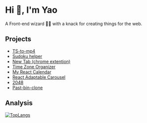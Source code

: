 # Hi 👋, I'm Yao

A Front-end wizard 🧙‍♂️ with a knack for creating things for the web. 

## Projects

- [TS-to-mp4](https://github.com/yaowang908/ts-to-mp4)
- [Sudoku helper](https://github.com/yaowang908/sudoku-helper)
- [New Tab (chrome extention)](https://github.com/yaowang908/chrome-extension-newtab)
- [Time Zone Organizer](https://github.com/yaowang908/time-zone-organizer)
- [My React Calendar](https://github.com/yaowang908/my-react-calendar)
- [React Adaptable Carousel](https://github.com/yaowang908/react-adaptable-carousel)
- [2048](https://github.com/yaowang908/2048)
- [Past-bin-clone](https://github.com/yaowang908/paste_bin_clone)

## Analysis

[![TopLangs](https://github-readme-stats.vercel.app/api/top-langs/?username=yaowang908&layout=compact)](https://github.com/yaowang908)

